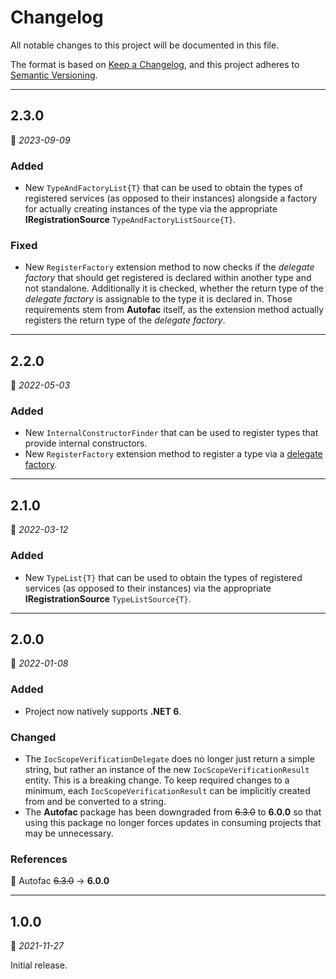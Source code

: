 # Changelog

All notable changes to this project will be documented in this file.

The format is based on [Keep a Changelog](https://keepachangelog.com/en/1.0.0/), and this project adheres to [Semantic Versioning](https://semver.org/spec/v2.0.0.html).
___

## 2.3.0

:calendar: _2023-09-09_

### Added

- New `TypeAndFactoryList{T}` that can be used to obtain the types of registered services (as opposed to their instances) alongside a factory for actually creating instances of the type via the appropriate **IRegistrationSource** `TypeAndFactoryListSource{T}`.

### Fixed

- New `RegisterFactory` extension method to now checks if the _delegate factory_ that should get registered is declared within another type and not standalone. Additionally it is checked, whether the return type of the _delegate factory_ is assignable to the type it is declared in. Those requirements stem from **Autofac** itself, as the extension method actually registers the return type of the _delegate factory_.
___

## 2.2.0

:calendar: _2022-05-03_

### Added

- New `InternalConstructorFinder` that can be used to register types that provide internal constructors.
- New `RegisterFactory` extension method to register a type via a [delegate factory](https://docs.autofac.org/en/latest/advanced/delegate-factories.html).
___

## 2.1.0

:calendar: _2022-03-12_

### Added

- New `TypeList{T}` that can be used to obtain the types of registered services (as opposed to their instances) via the appropriate **IRegistrationSource** `TypeListSource{T}`.
___

## 2.0.0

:calendar: _2022-01-08_

### Added

- Project now natively supports **.NET 6**.

### Changed

- The `IocScopeVerificationDelegate` does no longer just return a simple string, but rather an instance of the new `IocScopeVerificationResult` entity. This is a breaking change. To keep required changes to a minimum, each `IocScopeVerificationResult` can be implicitly created from and be converted to a string.
- The **Autofac** package has been downgraded from ~~6.3.0~~ to **6.0.0** so that using this package no longer forces updates in consuming projects that may be unnecessary.

### References

:large_blue_circle: Autofac ~~6.3.0~~ → **6.0.0**
___

## 1.0.0

:calendar: _2021-11-27_

Initial release.